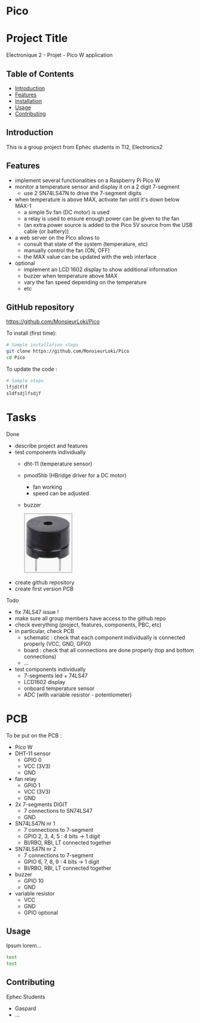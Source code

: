 # Pico


# Project Title

Electronique 2 - Projet - Pico W application

## Table of Contents

- [Introduction](#introduction)
- [Features](#features)
- [Installation](#installation)
- [Usage](#usage)
- [Contributing](#contributing)

## Introduction

This is a group project from Ephec students in TI2, Electronics2

## Features

- implement several functionalities on a Raspberry Pi Pico W
- monitor a temperature sensor and display it on a 2 digit 7-segment
    - use 2 SN74LS47N to drive the 7-segment digits
- when temperature is above MAX, activate fan until it's down below MAX-1
    - a simple 5v fan (DC motor) is used
    - a relay is used to ensure enough power can be given to the fan
    - (an extra power source is added to the Pico 5V source from the USB cable (or battery))
- a web server on the Pico allows to
    - consult that state of the system (temperature, etc)
    - manually control the fan (ON, OFF)
    - the MAX value can be updated with the web interface
- optional
    - implement an LCD 1602 display to show additional information
    - buzzer when temperature above MAX
    - vary the fan speed depending on the temperature
    - etc


## GitHub repository

https://github.com/MonsieurLoki/Pico

To install (first time):

```bash
# Sample installation steps
git clone https://github.com/MonsieurLoki/Pico
cd Pico
```

To update the code :

```bash
# Sample steps
lfjdlflf
sldfsdjlfsdjf
```

# Tasks

Done
- describe project and features
- test components individually
    - dht-11 (temperature sensor)
    - pmod5hb (HBridge driver for a DC motor)
        - fan working
        - speed can be adjusted

    - buzzer

        ![Alt text](pict/buzzer.png "Buzzer")
- create github repository
- create first version PCB

Todo
- fix 74LS47 issue !
- make sure all group members have access to the github repo
- check everything (project, features, components, PBC, etc)
- in particular, check PCB 
    - schematic : check that each  component individually is connected properly (VCC, GND, GPIO)
    - board : check that all connections are done properly (top and bottom connections)
    - ...
- test components individually
    - 7-segments led + 74LS47
    - LCD1602 display
    - onboard temperature sensor
    - ADC (with variable resistor - potentiometer)


# PCB

To be put on the PCB :
- Pico W
- DHT-11 sensor
    - GPIO 0 
    - VCC (3V3)
    - GND
- fan relay
    - GPIO 1
    - VCC (3V3)
    - GND
- 2x 7-segments DIGIT
    - 7 connections to SN74LS47
    - GND
- SN74LS47N nr 1
    - 7 connections to 7-segment
    - GPIO 2, 3, 4, 5 : 4 bits -> 1 digit
    - BI/RBO, RBI, LT connected together
- SN74LS47N nr 2
    - 7 connections to 7-segment
    - GPIO 6, 7, 8, 9 : 4 bits -> 1 digit
    - BI/RBO, RBI, LT connected together
- buzzer
    - GPIO 10
    - GND
- variable resistor
    - VCC
    - GND
    - GPIO
optional



## Usage

Ipsum lorem...

```bash
test
test
```

## Contributing

Ephec Students
- Gaspard
- ...
